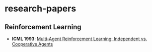 # research-papers

## Reinforcement Learning

- <b>ICML 1993</b>: [Multi-Agent Reinforcement Learning: Independent vs. Cooperative Agents](https://github.com/guptakhil12/research-papers/blob/master/marl/Independent_Cooperative_Agents.md)
